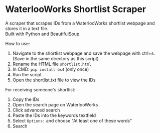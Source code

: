 # WaterlooWorks Shortlist Scraper
A scraper that scrapes IDs from a WaterlooWorks shortlist webpage and stores it in a text file.\
Built with Python and BeautifulSoup.

How to use:
1. Navigate to the shortlist webpage and save the webpage with ctrl+s. (Save in the same directory as this script)
2. Rename the HTML file ```shortlist.html```
2. In CMD: ```pip install bs4``` (only once)
4. Run the script
5. Open the shortlist.txt file to view the IDs

For receiving someone's shortlist:
1. Copy the IDs
2. Open the search page on WaterlooWorks
3. Click advanced search
4. Paste the IDs into the keywords textfield
5. Select ```Options:``` and choose "At least one of these words"
6. Search
